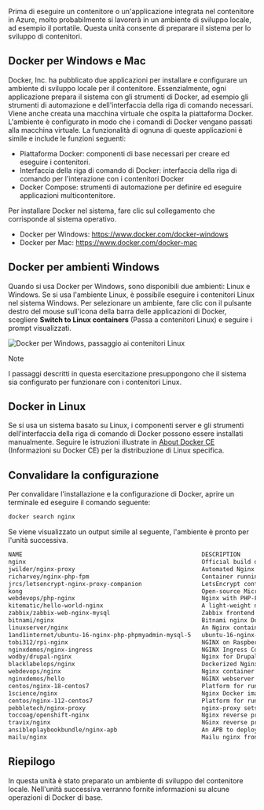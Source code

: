 Prima di eseguire un contenitore o un'applicazione integrata nel contenitore in Azure, molto probabilmente si lavorerà in un ambiente di sviluppo locale, ad esempio il portatile. Questa unità consente di preparare il sistema per lo sviluppo di contenitori.

## <a name="docker-for-windows-and-mac"></a>Docker per Windows e Mac

Docker, Inc. ha pubblicato due applicazioni per installare e configurare un ambiente di sviluppo locale per il contenitore. Essenzialmente, ogni applicazione prepara il sistema con gli strumenti di Docker, ad esempio gli strumenti di automazione e dell'interfaccia della riga di comando necessari. Viene anche creata una macchina virtuale che ospita la piattaforma Docker. L'ambiente è configurato in modo che i comandi di Docker vengano passati alla macchina virtuale. La funzionalità di ognuna di queste applicazioni è simile e include le funzioni seguenti:

- Piattaforma Docker: componenti di base necessari per creare ed eseguire i contenitori.
- Interfaccia della riga di comando di Docker: interfaccia della riga di comando per l'interazione con i contenitori Docker
- Docker Compose: strumenti di automazione per definire ed eseguire applicazioni multicontenitore.

Per installare Docker nel sistema, fare clic sul collegamento che corrisponde al sistema operativo.

- Docker per Windows: https://www.docker.com/docker-windows
- Docker per Mac: https://www.docker.com/docker-mac

## <a name="docker-for-windows-environments"></a>Docker per ambienti Windows

Quando si usa Docker per Windows, sono disponibili due ambienti: Linux e Windows. Se si usa l'ambiente Linux, è possibile eseguire i contenitori Linux nel sistema Windows. Per selezionare un ambiente, fare clic con il pulsante destro del mouse sull'icona della barra delle applicazioni di Docker, scegliere **Switch to Linux containers** (Passa a contenitori Linux) e seguire i prompt visualizzati.

![Docker per Windows, passaggio ai contenitori Linux](../media-draft/2-docker-linux.png)

> [!NOTE]
> I passaggi descritti in questa esercitazione presuppongono che il sistema sia configurato per funzionare con i contenitori Linux.

## <a name="docker-on-linux"></a>Docker in Linux

Se si usa un sistema basato su Linux, i componenti server e gli strumenti dell'interfaccia della riga di comando di Docker possono essere installati manualmente. Seguire le istruzioni illustrate in [About Docker CE](https://docs.docker.com/install/#server) (Informazioni su Docker CE) per la distribuzione di Linux specifica.

## <a name="validate-configuration"></a>Convalidare la configurazione

Per convalidare l'installazione e la configurazione di Docker, aprire un terminale ed eseguire il comando seguente:

```bash
docker search nginx
```

Se viene visualizzato un output simile al seguente, l'ambiente è pronto per l'unità successiva.

```bash
NAME                                                   DESCRIPTION                                     STARS               OFFICIAL            AUTOMATED
nginx                                                  Official build of Nginx.                        9034                [OK]
jwilder/nginx-proxy                                    Automated Nginx reverse proxy for docker con…   1362                                    [OK]
richarvey/nginx-php-fpm                                Container running Nginx + PHP-FPM capable of…   589                                     [OK]
jrcs/letsencrypt-nginx-proxy-companion                 LetsEncrypt container to use with nginx as p…   390                                     [OK]
kong                                                   Open-source Microservice & API Management la…   204                 [OK]
webdevops/php-nginx                                    Nginx with PHP-FPM                              106                                     [OK]
kitematic/hello-world-nginx                            A light-weight nginx container that demonstr…   102
zabbix/zabbix-web-nginx-mysql                          Zabbix frontend based on Nginx web-server wi…   59                                      [OK]
bitnami/nginx                                          Bitnami nginx Docker Image                      54                                      [OK]
linuxserver/nginx                                      An Nginx container, brought to you by LinuxS…   37
1and1internet/ubuntu-16-nginx-php-phpmyadmin-mysql-5   ubuntu-16-nginx-php-phpmyadmin-mysql-5          36                                      [OK]
tobi312/rpi-nginx                                      NGINX on Raspberry Pi / armhf                   20                                      [OK]
nginxdemos/nginx-ingress                               NGINX Ingress Controller for Kubernetes . Th…   11
wodby/drupal-nginx                                     Nginx for Drupal container image                9                                       [OK]
blacklabelops/nginx                                    Dockerized Nginx Reverse Proxy Server.          9                                       [OK]
webdevops/nginx                                        Nginx container                                 8                                       [OK]
nginxdemos/hello                                       NGINX webserver that serves a simple page co…   7                                       [OK]
centos/nginx-18-centos7                                Platform for running nginx 1.8 or building n…   6
1science/nginx                                         Nginx Docker images that include Consul Temp…   4                                       [OK]
centos/nginx-112-centos7                               Platform for running nginx 1.12 or building …   3
pebbletech/nginx-proxy                                 nginx-proxy sets up a container running ngin…   2                                       [OK]
toccoag/openshift-nginx                                Nginx reverse proxy for Nice running on same…   1                                       [OK]
travix/nginx                                           NGinx reverse proxy                             1                                       [OK]
ansibleplaybookbundle/nginx-apb                        An APB to deploy NGINX                          0                                       [OK]
mailu/nginx                                            Mailu nginx frontend                            0                                       [OK]
```

## <a name="summary"></a>Riepilogo

In questa unità è stato preparato un ambiente di sviluppo del contenitore locale. Nell'unità successiva verranno fornite informazioni su alcune operazioni di Docker di base.